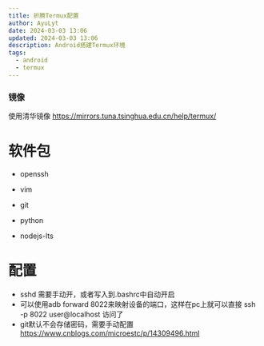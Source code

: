 ```yaml
---
title: 折腾Termux配置
author: AyuLyt
date: 2024-03-03 13:06
updated: 2024-03-03 13:06
description: Android搭建Termux环境
tags:
  - android
  - termux
---
```

### 镜像

使用清华镜像
https://mirrors.tuna.tsinghua.edu.cn/help/termux/


# 软件包

- openssh
- vim
- git

- python
- nodejs-lts

# 配置

- sshd 需要手动开，或者写入到.bashrc中自动开启
- 可以使用adb forward 8022来映射设备的端口，这样在pc上就可以直接 ssh -p 8022 user@localhost 访问了
- git默认不会存储密码，需要手动配置 https://www.cnblogs.com/microestc/p/14309496.html
